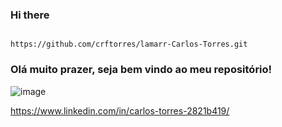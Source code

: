 ### Hi there

                                                                      https://github.com/crftorres/lamarr-Carlos-Torres.git

### Olá muito prazer, seja bem vindo ao meu repositório!
![image](https://user-images.githubusercontent.com/68251295/191407242-4de859ce-2540-47e1-be78-bec8e67b9d06.png)

https://www.linkedin.com/in/carlos-torres-2821b419/
